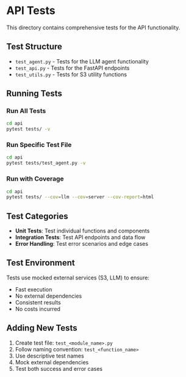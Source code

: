 # API Tests

This directory contains comprehensive tests for the API functionality.

## Test Structure

- `test_agent.py` - Tests for the LLM agent functionality
- `test_api.py` - Tests for the FastAPI endpoints
- `test_utils.py` - Tests for S3 utility functions

## Running Tests

### Run All Tests

```bash
cd api
pytest tests/ -v
```

### Run Specific Test File

```bash
cd api
pytest tests/test_agent.py -v
```

### Run with Coverage

```bash
cd api
pytest tests/ --cov=llm --cov=server --cov-report=html
```

## Test Categories

- **Unit Tests**: Test individual functions and components
- **Integration Tests**: Test API endpoints and data flow
- **Error Handling**: Test error scenarios and edge cases

## Test Environment

Tests use mocked external services (S3, LLM) to ensure:

- Fast execution
- No external dependencies
- Consistent results
- No costs incurred

## Adding New Tests

1. Create test file: `test_<module_name>.py`
2. Follow naming convention: `test_<function_name>`
3. Use descriptive test names
4. Mock external dependencies
5. Test both success and error cases
